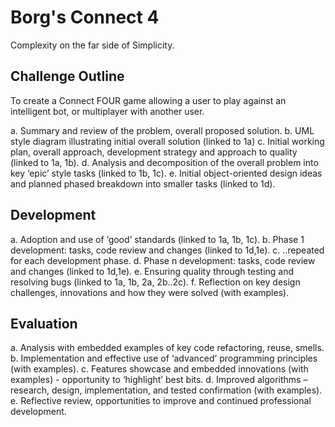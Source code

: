 # Borg's Connect 4
Complexity on the far side of Simplicity.
## Challenge Outline
To create a Connect FOUR game allowing a user to play against an intelligent bot, or multiplayer with another user.

a. Summary and review of the problem, overall proposed solution.
b. UML style diagram illustrating initial overall solution (linked to 1a)
c. Initial working plan, overall approach, development strategy and approach to quality (linked to 1a, 1b).
d. Analysis and decomposition of the overall problem into key ‘epic’ style tasks (linked to 1b, 1c).
e. Initial object-oriented design ideas and planned phased breakdown into smaller tasks (linked to 1d).

## Development
a. Adoption and use of ‘good’ standards (linked to 1a, 1b, 1c).
b. Phase 1 development: tasks, code review and changes (linked to 1d,1e).
c. ..repeated for each development phase.
d. Phase n development: tasks, code review and changes (linked to 1d,1e).
e. Ensuring quality through testing and resolving bugs (linked to 1a, 1b, 2a, 2b..2c).
f. Reflection on key design challenges, innovations and how they were solved (with examples).

## Evaluation
a. Analysis with embedded examples of key code refactoring, reuse, smells.
b. Implementation and effective use of ‘advanced’ programming principles (with examples).
c. Features showcase and embedded innovations (with examples) - opportunity to ‘highlight’ best bits.
d. Improved algorithms – research, design, implementation, and tested confirmation (with examples).
e. Reflective review, opportunities to improve and continued professional development.
